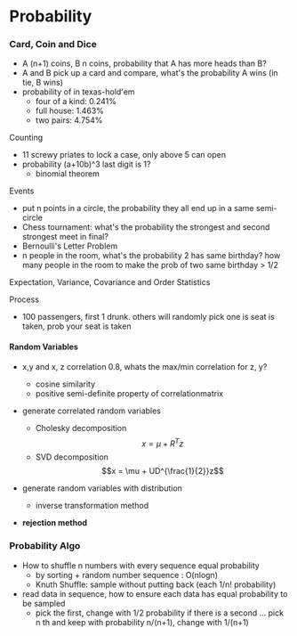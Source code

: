 # Probability

### Card, Coin and Dice

* A \(n+1\) coins, B n coins, probability that A has more heads than B?
* A and B pick up a card and compare, what's the probability A wins \(in tie, B wins\)
* probability of in texas-hold'em
  * four of a kind: 0.241%
  * full house: 1.463%
  * two pairs: 4.754%

Counting

* 11 screwy priates to lock a case, only above 5 can open 
* probability \(a+10b\)^3 last digit is 1? 
  * binomial theorem 

Events

* put n points in a circle, the probability they all end up in a same semi-circle
* Chess tournament: what's the probability the strongest and second strongest meet in final? 
* Bernoulli's Letter Problem
* n people in the room, what's the probability 2 has same birthday? how many people in the room to make the prob of two same birthday &gt; 1/2

Expectation, Variance, Covariance and Order Statistics 

Process

* 100 passengers, first 1 drunk. others will randomly pick one is seat is taken, prob your seat is taken

#### Random Variables

* x,y and x, z correlation 0.8, whats the max/min correlation for z, y? 
  * cosine similarity
  * positive semi-definite property of correlationmatrix
* generate correlated random variables
  * Cholesky decomposition $$x = \mu + R^T z$$
  * SVD decomposition $$x = \mu + UD^{\frac{1}{2}}z$$
* generate random variables with distribution

  * inverse transformation method

* **rejection method**

### Probability Algo

* How to shuffle n numbers with every sequence equal probability
  * by sorting + random number sequence : O\(nlogn\)
  * Knuth Shuffle: sample without putting back \(each 1/n! probability\)
* read data in sequence, how to ensure each data has equal probability to be sampled
  * pick the first, change with 1/2 probability if there is a second ... pick n th and keep with probability n/\(n+1\), change with 1/\(n+1\)



